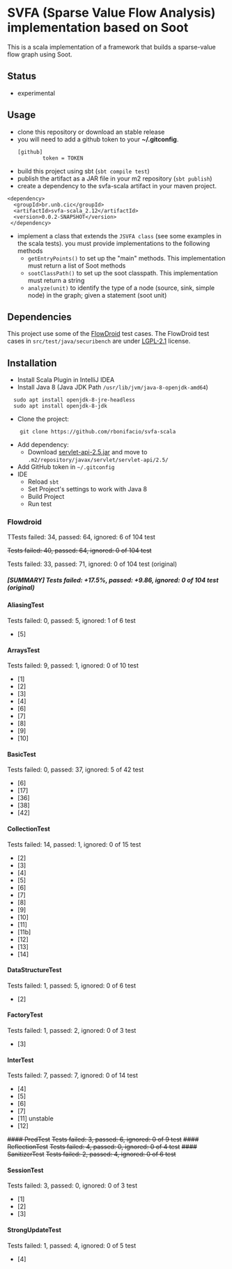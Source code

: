 # SVFA (Sparse Value Flow Analysis) implementation based on Soot

This is a scala implementation of a framework that builds a sparse-value flow graph using Soot.

## Status

   * experimental

## Usage

   * clone this repository or download an stable release
   * you will need to add a github token to your **~/.gitconfig**.
     ```
     [github]
             token = TOKEN
     ```
   * build this project using sbt (`sbt compile test`)
   * publish the artifact as a JAR file in your m2 repository (`sbt publish`)
   * create a dependency to the svfa-scala artifact in your maven project. 

```{xml}
<dependency>	
  <groupId>br.unb.cic</groupId>
  <artifactId>svfa-scala_2.12</artifactId>
  <version>0.0.2-SNAPSHOT</version>
 </dependency>
```

   * implement a class that extends the `JSVFA class` (see some examples in the scala tests). you must provide implementations to the following methods
      * `getEntryPoints()` to set up the "main" methods. This implementation must return a list of Soot methods
      * `sootClassPath()` to set up the soot classpath. This implementation must return a string
      * `analyze(unit)` to identify the type of a node  (source, sink, simple node) in the graph; given a statement (soot unit)


## Dependencies

This project use some of the [FlowDroid](https://github.com/secure-software-engineering/FlowDroid) test cases. The FlowDroid test cases in `src/test/java/securibench` are under [LGPL-2.1](https://github.com/secure-software-engineering/FlowDroid/blob/develop/LICENSE) license.


## Installation

- Install Scala Plugin in IntelliJ IDEA
- Install Java 8 (Java JDK Path `/usr/lib/jvm/java-8-openjdk-amd64`)
```{bash}
  sudo apt install openjdk-8-jre-headless
  sudo apt install openjdk-8-jdk
```
- Clone the project:
```{bash}
    git clone https://github.com/rbonifacio/svfa-scala
```
- Add dependency: 
     - Download [servlet-api-2.5.jar](https://repo1.maven.org/maven2/javax/servlet/servlet-api/2.5/servlet-api-2.5.jar) and move to `.m2/repository/javax/servlet/servlet-api/2.5/`
- Add GitHub token in `~/.gitconfig`
- IDE
  - Reload `sbt` 
  - Set Project's settings to work with Java 8
  - Build Project
  - Run test


### Flowdroid
TTests failed: 34, passed: 64, ignored: 6 of 104 test

~~Tests failed: 40, passed: 64, ignored: 0 of 104 test~~

Tests failed: 33, passed: 71, ignored: 0 of 104 test (original)

##### [SUMMARY] Tests failed: +17.5%, passed: +9.86, ignored: 0 of 104 test (original)

#### AliasingTest
Tests failed: 0, passed: 5, ignored: 1 of 6 test
- [5]

#### ArraysTest
Tests failed: 9, passed: 1, ignored: 0 of 10 test
- [1]
- [2]
- [3]
- [4]
- [6]
- [7]
- [8]
- [9]
- [10]

#### BasicTest
Tests failed: 0, passed: 37, ignored: 5 of 42 test
- [6]
- [17]
- [36]
- [38]
- [42]

#### CollectionTest 
Tests failed: 14, passed: 1, ignored: 0 of 15 test
- [2]
- [3]
- [4]
- [5]
- [6]
- [7]
- [8]
- [9]
- [10]
- [11]
- [11b]
- [12]
- [13]
- [14]

#### DataStructureTest
Tests failed: 1, passed: 5, ignored: 0 of 6 test
- [2]

#### FactoryTest
Tests failed: 1, passed: 2, ignored: 0 of 3 test
- [3]

#### InterTest
Tests failed: 7, passed: 7, ignored: 0 of 14 test
- [4]
- [5]
- [6]
- [7]
- [11] unstable
- [12]

~~#### PredTest~~
~~Tests failed: 3, passed: 6, ignored: 0 of 9 test~~
~~#### ReflectionTest~~
~~Tests failed: 4, passed: 0, ignored: 0 of 4 test~~
~~#### SanitizerTest~~
~~Tests failed: 2, passed: 4, ignored: 0 of 6 test~~

#### SessionTest
Tests failed: 3, passed: 0, ignored: 0 of 3 test
- [1]
- [2]
- [3]

#### StrongUpdateTest
Tests failed: 1, passed: 4, ignored: 0 of 5 test
- [4]


